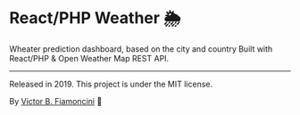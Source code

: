 # React/PHP Weather 🌦

Wheater prediction dashboard, based on the city and country 
Built with React/PHP & Open Weather Map REST API.

----------
Released in 2019. This project is under the MIT license.

By [Victor B. Fiamoncini](https://github.com/Victor-Fiamoncini) 🚀
